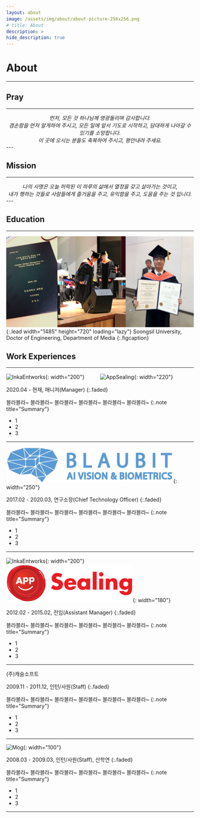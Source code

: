 ```yaml
---
layout: about
image: /assets/img/about/about-picture-256x256.png
# title: About
description: >
hide_description: true
---
```


# About
<!--author-->
* * *

## Pray
---
<center><i>
먼저, 모든 것 하나님께 영광돌리며 감사합니다.<br>
겸손함을 먼저 알게하여 주시고, 모든 일에 앞서 기도로 시작하고, 담대하게 나아갈 수 있기를 소망합니다.<br>
이 곳에 오시는 분들도 축복하여 주시고, 평안내려 주세요.
</i></center>
---

## Mission
---
<center><i>
나의 사명은 오늘 허락된 이 하루의 삶에서 열정을 갖고 살아가는 것이고,<br>
내가 행하는 것들로 사람들에게
즐거움을 주고,
유익함을 주고,
도움을 주는 것 입니다. 
</i></center>
---

## Education
---
![Education](/assets/img/about/education.jpg){:.lead width="1485" height="720" loading="lazy"}
Soongsil University, Doctor of Engineering, Department of Media
{:.figcaption}

## Work Experiences
---

![InkaEntworks](https://pds.saramin.co.kr/company/logo/201905/23/prxn50_wa9b-2rxicy_logo.png){: width="200"}　　　![AppSealing](https://resources.appsealing.com/4-svc/wp-content/uploads/2019/09/13145928/appsealing-new-logo-new.png){: width="220"}

2020.04 - 현재, 매니저(Manager)
{:.faded}

블라블라~ 블라블라~ 블라블라~ 블라블라~ 블라블라~ 블라블라~ 
{:.note title="Summary"}

- 1
- 2
- 3

---

![Balubit](/assets/img/about/blaubit.png){: width="250"}

2017.02 - 2020.03, 연구소장(Chief Technology Officer)
{:.faded}

블라블라~ 블라블라~ 블라블라~ 블라블라~ 블라블라~ 블라블라~ 
{:.note title="Summary"}

- 1
- 2
- 3

---

![InkaEntworks](https://pds.saramin.co.kr/company/logo/201905/23/prxn50_wa9b-2rxicy_logo.png){: width="200"}　　　![AppSealing](/assets/img/about/appsealing.png){: width="180"}

2012.02 - 2015.02, 전임(Assistant Manager)
{:.faded}

블라블라~ 블라블라~ 블라블라~ 블라블라~ 블라블라~ 블라블라~ 
{:.note title="Summary"}

- 1
- 2
- 3

---

(주)캐슬소프트

2009.11 - 2011.12, 인턴/사원(Staff)
{:.faded}

블라블라~ 블라블라~ 블라블라~ 블라블라~ 블라블라~ 블라블라~ 
{:.note title="Summary"}

- 1
- 2
- 3

---

![Mog](http://mog.kr/wp-content/uploads/2021/11/top_logo.png){: width="100"}

2008.03 - 2009.03, 인턴/사원(Staff), 산학연
{:.faded}

블라블라~ 블라블라~ 블라블라~ 블라블라~ 블라블라~ 블라블라~ 
{:.note title="Summary"}

- 1
- 2
- 3

---